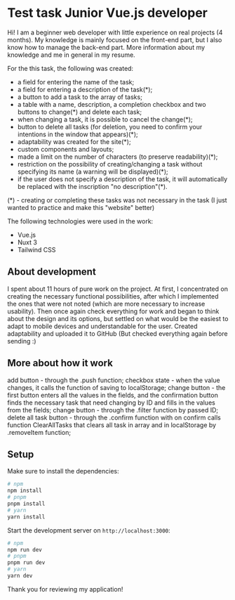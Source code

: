 # Test task Junior Vue.js developer

Hi! I am a beginner web developer with little experience on real projects (4 months). My knowledge is mainly focused on the front-end part, but I also know how to manage the back-end part. More information about my knowledge and me in general in my resume.

For the this task, the following was created:

- a field for entering the name of the task;
- a field for entering a description of the task(*);
- a button to add a task to the array of tasks;
- a table with a name, description, a completion checkbox and two buttons to change(*) and delete each task;
- when changing a task, it is possible to cancel the change(*);
- button to delete all tasks (for deletion, you need to confirm your intentions in the window that appears)(*);
- adaptability was created for the site(*);
- custom components and layouts;
- made a limit on the number of characters (to preserve readability)(*);
- restriction on the possibility of creating/changing a task without specifying its name (a warning will be displayed)(*);
- if the user does not specify a description of the task, it will automatically be replaced with the inscription "no description"(*).

(*) - creating or completing these tasks was not necessary in the task (I just wanted to practice and make this "website" better)

The following technologies were used in the work:

- Vue.js
- Nuxt 3
- Tailwind CSS

## About development

I spent about 11 hours of pure work on the project. At first, I concentrated on creating the necessary functional possibilities, after which I implemented the ones that were not noted (which are more necessary to increase usability). Then once again check everything for work and began to think about the design and its options, but settled on what would be the easiest to adapt to mobile devices and understandable for the user. Created adaptability and uploaded it to GitHub (But checked everything again before sending :)

## More about how it work

add button - through the .push function;
checkbox state - when the value changes, it calls the function of saving to localStorage;
change button - the first button enters all the values ​​in the fields, and the confirmation button finds the necessary task that need changing by ID and fills in the values ​​from the fields;
change button - through the .filter function by passed ID;
delete all task button - through the .confirm function with on confirm calls function ClearAllTasks that clears all task in array and in localStorage by .removeItem function;

## Setup

Make sure to install the dependencies:

```bash
# npm
npm install
# pnpm
pnpm install
# yarn
yarn install
```

Start the development server on `http://localhost:3000`:

```bash
# npm
npm run dev
# pnpm
pnpm run dev
# yarn
yarn dev
```
Thank you for reviewing my application!

